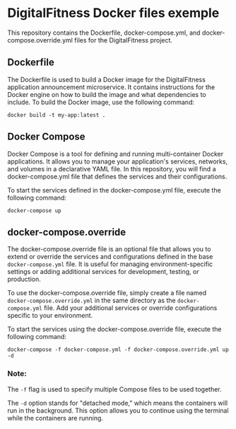 # DigitalFitness Docker files exemple
This repository contains the Dockerfile, docker-compose.yml, and docker-compose.override.yml files for the DigitalFitness project.

## Dockerfile
The Dockerfile is used to build a Docker image for the DigitalFitness application announcement microservice. It contains instructions for the Docker engine on how to build the image and what dependencies to include. To build the Docker image, use the following command:

```shell
docker build -t my-app:latest .
```
## Docker Compose
Docker Compose is a tool for defining and running multi-container Docker applications. It allows you to manage your application's services, networks, and volumes in a declarative YAML file. In this repository, you will find a docker-compose.yml file that defines the services and their configurations.

To start the services defined in the docker-compose.yml file, execute the following command:
```shell
docker-compose up
```
## docker-compose.override
The docker-compose.override file is an optional file that allows you to extend or override the services and configurations defined in the base `docker-compose.yml` file. It is useful for managing environment-specific settings or adding additional services for development, testing, or production.

To use the docker-compose.override file, simply create a file named `docker-compose.override.yml` in the same directory as the `docker-compose.yml` file. Add your additional services or override configurations specific to your environment.

To start the services using the docker-compose.override file, execute the following command:
```shell
docker-compose -f docker-compose.yml -f docker-compose.override.yml up -d
```
### Note: 
The `-f` flag is used to specify multiple Compose files to be used together.

The `-d` option stands for "detached mode," which means the containers will run in the background. This option allows you to continue using the terminal while the containers are running.
